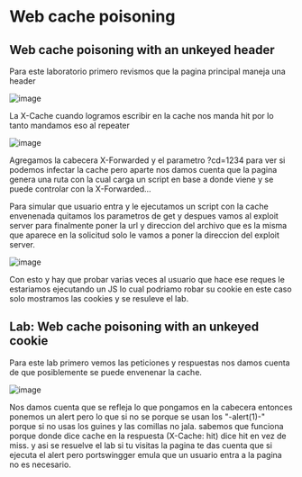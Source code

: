 # Web cache poisoning


## Web cache poisoning with an unkeyed header


Para este laboratorio primero revismos que la pagina principal maneja una header 

![image](https://user-images.githubusercontent.com/63270579/199336600-db300a36-f0be-46bc-b5a0-bc450656f1ff.png)

La X-Cache cuando logramos escribir en la cache nos manda hit por lo tanto mandamos eso al repeater

![image](https://user-images.githubusercontent.com/63270579/199336871-23dfa0c6-ac17-482d-9f30-2d833d5de5d0.png)

 Agregamos la cabecera X-Forwarded y el parametro ?cd=1234 para ver si podemos infectar la cache pero aparte nos damos cuenta
 que la pagina genera una ruta con la cual carga un script en base a donde viene y se puede controlar con la X-Forwarded...
 
 Para simular que usuario entra y le ejecutamos un script con la cache envenenada quitamos los parametros de get y despues vamos al exploit server
 para finalmente poner la url y direccion del archivo que es la misma que aparece en la solicitud solo le vamos a poner la direccion del 
 exploit server.
 
 ![image](https://user-images.githubusercontent.com/63270579/199347595-73e0b5a2-de4d-47eb-98a6-4e5bb681abe9.png)

Con esto y hay que probar varias veces al usuario que hace ese reques le estariamos ejecutando un JS lo cual podriamo robar su cookie en este 
caso solo mostramos las cookies y se resuleve el lab.



## Lab: Web cache poisoning with an unkeyed cookie

Para este lab primero vemos las peticiones y respuestas nos damos cuenta de que posiblemente se puede envenenar la cache.


![image](https://user-images.githubusercontent.com/63270579/213589920-c6f91780-f90a-4d78-b840-a379757a9186.png)

Nos damos cuenta que se refleja lo que pongamos en la cabecera entonces ponemos un alert pero lo que si no se porque se usan los "-alert(1)-" porque si no usas los guines y las comillas no jala. sabemos que funciona porque donde dice cache en la respuesta (X-Cache: hit) dice hit en vez de miss. y asi se resuelve el lab si tu visitas la pagina te das cuenta que si ejecuta el alert pero portswingger emula que un usuario entra a la pagina no es necesario.


















